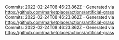 Commits: 2022-02-24T08:46:23.862Z - Generated via https://github.com/marketplace/actions/artificial-grass
<br>
Commits: 2022-02-24T08:46:23.862Z - Generated via https://github.com/marketplace/actions/artificial-grass
<br>
Commits: 2022-02-24T08:46:23.862Z - Generated via https://github.com/marketplace/actions/artificial-grass
<br>
